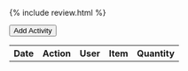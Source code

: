 {% include review.html %}

<button id="add-activity-btn">Add Activity</button>
<table id="inventory-table">
  <tr>
    <th>Date</th>
    <th>Action</th>
    <th>User</th>
    <th>Item</th>
    <th>Quantity</th>
  </tr>
</table>

<script>
const table = document.getElementById('inventory-table');

function addInventory() {
  const date = document.getElementById('date').value;
  const action = document.getElementById('action').value;
  const user = document.getElementById('user').value;
  const item = document.getElementById('item').value;
  const quantity = document.getElementById('quantity').value;

  const row = table.insertRow();
  const dateCell = row.insertCell(0);
  const actionCell = row.insertCell(1);
  const userCell = row.insertCell(2);
  const itemCell = row.insertCell(3);
  const quantityCell = row.insertCell(4);

  dateCell.innerHTML = date;
  actionCell.innerHTML = action;
  userCell.innerHTML = user;
  itemCell.innerHTML = item;
  quantityCell.innerHTML = quantity;
}

document.getElementById('add-activity-btn').addEventListener('click', addInventory);
</script>
